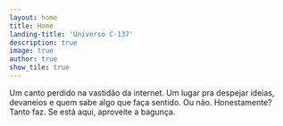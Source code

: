 ```yaml
---
layout: home
title: Home
landing-title: 'Universo C-137'
description: true
image: true
author: true
show_tile: true
---
```


Um canto perdido na vastidão da internet. Um lugar pra despejar ideias, devaneios e quem sabe algo que faça sentido. Ou não. Honestamente? Tanto faz. Se está aqui, aproveite a bagunça.

